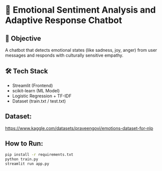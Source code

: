 # 🤖 Emotional Sentiment Analysis and Adaptive Response Chatbot

## 🎯 Objective
A chatbot that detects emotional states (like sadness, joy, anger) from user messages and responds with culturally sensitive empathy.

## 🛠️ Tech Stack
- Streamlit (Frontend)
- scikit-learn (ML Model)
- Logistic Regression + TF-IDF
- Dataset (train.txt / test.txt)

##  Dataset:
https://www.kaggle.com/datasets/praveengovi/emotions-dataset-for-nlp

##  How to Run:

```bash
pip install -r requirements.txt
python train.py
streamlit run app.py
